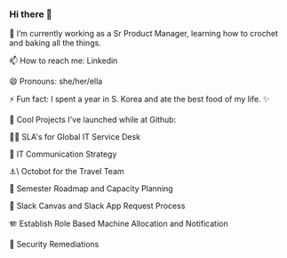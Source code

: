 ### Hi there 👋

 🔭 I’m currently working as a Sr Product Manager, learning how to crochet and baking all the things.
 
📫 How to reach me: Linkedin

 😄 Pronouns: she/her/ella
 
 ⚡ Fun fact: I spent a year in S. Korea and ate the best food of my life. ✨
 
 🌱 Cool Projects I've launched while at Github:
 
  🧑‍🚀 SLA's for Global IT Service Desk
  
  🍎 IT Communication Strategy
  
  ⚓\ Octobot for the Travel Team
  
  🎱 Semester Roadmap and Capacity Planning
  
  🐻 Slack Canvas and Slack App Request Process
  
  🪗 Establish Role Based Machine Allocation and Notification
  
  🤫 Security Remediations 
